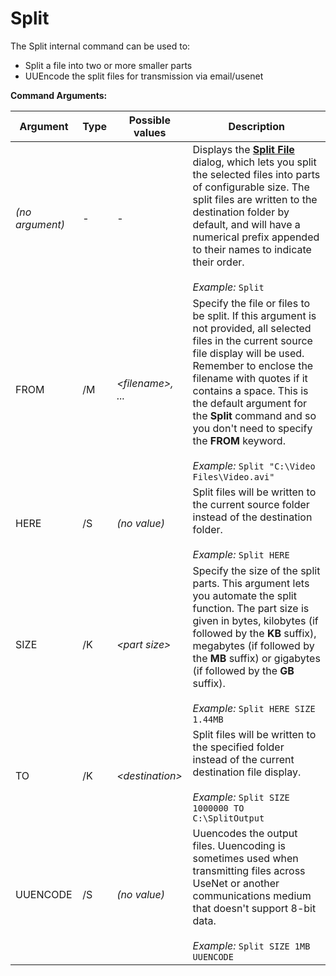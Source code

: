 # Split

The Split internal command can be used to:

- Split a file into two or more smaller parts
- UUEncode the split files for transmission via email/usenet

**Command Arguments:** 

| Argument | Type | Possible values | Description |
| --- | --- | --- | --- |
| *(no argument)* | - | - | Displays the **[Split File](/Manual/additional_functionality/splitting_files.md)** dialog, which lets you split the selected files into parts of configurable size. The split files are written to the destination folder by default, and will have a numerical prefix appended to their names to indicate their order.<br /><br />*Example:* `Split` |
| FROM | /M | *\<filename\>, ...* | Specify the file or files to be split. If this argument is not provided, all selected files in the current source file display will be used. Remember to enclose the filename with quotes if it contains a space. This is the default argument for the **Split** command and so you don't need to specify the **FROM** keyword.<br /><br />*Example:* `Split "C:\Video Files\Video.avi"` |
| HERE | /S | *(no value)* | Split files will be written to the current source folder instead of the destination folder.<br /><br />*Example:* `Split HERE` |
| SIZE | /K | *\<part size\>* | Specify the size of the split parts. This argument lets you automate the split function. The part size is given in bytes, kilobytes (if followed by the **KB** suffix), megabytes (if followed by the **MB** suffix) or gigabytes (if followed by the **GB** suffix).<br /><br />*Example:* `Split HERE SIZE 1.44MB` |
| TO | /K | *\<destination\>* | Split files will be written to the specified folder instead of the current destination file display.<br /><br />*Example:* `Split SIZE 1000000 TO C:\SplitOutput` |
| UUENCODE | /S | *(no value)* | Uuencodes the output files. Uuencoding is sometimes used when transmitting files across UseNet or another communications medium that doesn't support 8-bit data.<br /><br />*Example:* `Split SIZE 1MB UUENCODE` |

